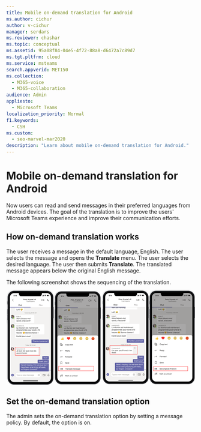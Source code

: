 ```yaml
---
title: Mobile on-demand translation for Android
ms.author: cichur
author: v-cichur
manager: serdars
ms.reviewer: chashar
ms.topic: conceptual
ms.assetid: 95a08f84-04e5-4f72-88a8-d6472a7c89d7
ms.tgt.pltfrm: cloud
ms.service: msteams
search.appverid: MET150
ms.collection: 
  - M365-voice
  - M365-collaboration
audience: Admin
appliesto: 
  - Microsoft Teams
localization_priority: Normal
f1.keywords:
  - CSH
ms.custom: 
  - seo-marvel-mar2020
description: "Learn about mobile on-demand translation for Android."
---
```


# Mobile on-demand translation for Android

Now users can read and send messages in their preferred languages from Android devices. The goal of the translation is to improve the users' Microsoft Teams experience and improve their communication efforts. 

## How on-demand translation works

The user receives a message in the default language, English.
The user selects the message and opens the **Translate** menu.
The user selects the desired language.
The user then submits **Translate**. 
The translated message appears below the original English message.

The following screenshot shows the sequencing of the translation.

![Screenshot shows the original message arrive and then the subsequent translation.](media/on-demand-translation-android.png)

## Set the on-demand translation option

The admin sets the on-demand translation option by setting a message policy. By default, the option is on. 